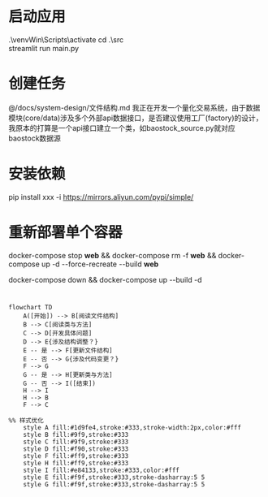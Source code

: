 # 启动应用
.\venvWin\Scripts\activate
cd .\src\
streamlit run main.py

# 创建任务
@/docs/system-design/文件结构.md 我正在开发一个量化交易系统，由于数据模块(core/data)涉及多个外部api数据接口，是否建议使用工厂(factory)的设计，我原本的打算是一个api接口建立一个类，如baostock_source.py就对应baostock数据源


# 安装依赖
pip install xxx -i https://mirrors.aliyun.com/pypi/simple/



# 重新部署单个容器
docker-compose stop **web** && docker-compose rm -f **web** && docker-compose up -d --force-recreate --build **web**

docker-compose down && docker-compose up --build  -d

# 
```mermaid
flowchart TD
    A([开始]) --> B[阅读文件结构]
    B --> C[阅读类与方法]
    C --> D[开发具体问题]
    D --> E{涉及结构调整？}
    E -- 是 --> F[更新文件结构]
    E -- 否 --> G{涉及代码变更？}
    F --> G
    G -- 是 --> H[更新类与方法]
    G -- 否 --> I([结束])
    H --> I
    H --> B
    F --> C

%% 样式优化
    style A fill:#1d9fe4,stroke:#333,stroke-width:2px,color:#fff
    style B fill:#9f9,stroke:#333
    style C fill:#9f9,stroke:#333
    style D fill:#f90,stroke:#333
    style F fill:#ff9,stroke:#333
    style H fill:#ff9,stroke:#333
    style I fill:#e84133,stroke:#333,color:#fff
    style E fill:#f9f,stroke:#333,stroke-dasharray:5 5
    style G fill:#f9f,stroke:#333,stroke-dasharray:5 5
```
